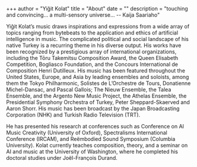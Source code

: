 +++
author = "Yiğit Kolat"
title = "About"
date = ""
description = "touching and convincing... a multi-sensory universe... -- Kaija Saariaho" 

       
Yiğit Kolat’s music draws inspirations and expressions from a wide array of topics ranging from bytebeats to the application and ethics of artificial intelligence in music. The complicated political and social landscape of his native Turkey is a recurring theme in his diverse output. His works have been recognized by a prestigious array of international organizations, including the Tōru Takemitsu Composition Award, the Queen Elisabeth Competition, Bogliasco Foundation, and the Concours International de Composition Henri Dutilleux. His music has been featured throughout the United States, Europe, and Asia by leading ensembles and soloists, among them the Tokyo Philharmonic, Solistes de L’Orchestre de Tours, Donatienne Michel-Dansac, and Pascal Gallois; The Nieuw Ensemble, the Talea Ensemble, and the Argento New Music Project, the Athelas Ensemble, the Presidential Symphony Orchestra of Turkey, Peter Sheppard-Skaerved and Aaron Shorr. His music has been broadcast by the Japan Broadcasting Corporation (NHK) and Turkish Radio Television (TRT).

He has presented his research at conferences such as Conference on AI Music Creativity (University of Oxford), Spectralisms International Conference (IRCAM), and Reëmbodied Sound Symposium (Columbia University). Kolat currently teaches composition, theory, and a seminar on AI and music at the University of Washington, where he completed his doctoral studies under Joël-François Durand.  
